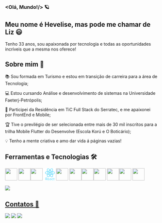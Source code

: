 ### <Olá, Mundo!/> 🪐 
## Meu nome é Hevelise, mas pode me chamar de Liz 😃
Tenho 33 anos, sou apaixonada por tecnologia e todas as oportunidades incríveis que a mesma nos oferece!

## Sobre mim 🌻
📚 Sou formada em Turismo e estou em transição de carreira para a área de Tecnologia;

💻 Estou cursando Análise e desenvolvimento de sistemas na Universidade Faeterj-Petrópolis;

🥇 Participei da Residência em TiC Full Stack do Serratec, e me apaixonei por FrontEnd e Mobile;

🏆 Tive o previlégio de ser selecionada entre mais de 30 mil inscritos para a trilha Mobile Flutter do Desenvolve (Escola Korú e O Boticário);

💡 Tenho a mente criativa e amo dar vida á páginas vazias!

## Ferramentas e Tecnologias 🛠

<img loading="lazy" src="https://cdn.jsdelivr.net/gh/devicons/devicon/icons/html5/html5-original.svg" width="40" height="40"/>     <img loading="lazy" src="https://cdn.jsdelivr.net/gh/devicons/devicon/icons/css3/css3-original.svg" width="40" height="40"/><img loading="lazy" src="https://cdn.jsdelivr.net/gh/devicons/devicon/icons/javascript/javascript-original.svg" width="40" height="40"/> <img loading="lazy" src="https://raw.githubusercontent.com/devicons/devicon/master/icons/react/react-original-wordmark.svg" style="color:white" width="40" height="40"/><img loading="lazy" src="https://reactnative.dev/img/header_logo.svg"  width="40" height="40"/> <img loading="lazy" src="https://cdn.jsdelivr.net/gh/devicons/devicon/icons/canva/canva-original.svg" width="40" height="40"/><img loading="lazy" src="https://www.vectorlogo.zone/logos/figma/figma-icon.svg"  width="40" height="40"/><img loading="lazy" src="https://cdn.jsdelivr.net/gh/devicons/devicon/icons/git/git-original.svg" width="40" height="40"/> <img loading="lazy" src="https://cdn.jsdelivr.net/gh/devicons/devicon/icons/github/github-original.svg" width="40" height="40"/><img loading="lazy" src="https://cdn.jsdelivr.net/gh/devicons/devicon/icons/dart/dart-original.svg" width="40" height="40"/>   <img loading="lazy" src="https://cdn.jsdelivr.net/gh/devicons/devicon/icons/flutter/flutter-original.svg" width="40" height="40"/>

</div>

<div>
<a href="https://github.com/Hevelise-Liz">
<img loading="lazy" height="180em" src="https://github-readme-stats.vercel.app/api/top-langs/?username=Hevelise-Liz&layout=compact&langs_count=7&theme=dracula"/>
</div>

## Contatos 📌

<div>

<a href="https://www.linkedin.com/in/hevelise-liz" target="_blank"><img loading="lazy" src="https://img.shields.io/badge/-LinkedIn-%230077B5?style=for-the-badge&logo=linkedin&logoColor=white" target="_blank"></a>
<a href="https://hevelise-liz.github.io/MeuPortfolio/" target="_blank"><img loading="lazy" src="https://img.shields.io/badge/Portfolio-FF5722?style=for-the-badge&logo=todoist&logoColor=white"></a>
<a href = "mailto:liz.souza.dias@gmail.com"><img loading="lazy" src="https://img.shields.io/badge/Gmail-D14836?style=for-the-badge&logo=gmail&logoColor=white" target="_blank"></a>





